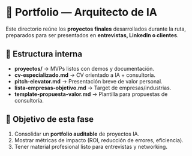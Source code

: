 # 🎯 Portfolio — Arquitecto de IA

Este directorio reúne los **proyectos finales** desarrollados durante la ruta, preparados para ser presentados en **entrevistas, LinkedIn o clientes**.

## 📂 Estructura interna
- **proyectos/** → MVPs listos con demos y documentación.
- **cv-especializado.md** → CV orientado a IA + consultoría.
- **pitch-elevator.md** → Presentación breve de valor personal.
- **lista-empresas-objetivo.md** → Target de empresas/industrias.
- **template-propuesta-valor.md** → Plantilla para propuestas de consultoría.

## 🔹 Objetivo de esta fase
1. Consolidar un **portfolio auditable** de proyectos IA.
2. Mostrar métricas de impacto (ROI, reducción de errores, eficiencia).
3. Tener material profesional listo para entrevistas y networking.

